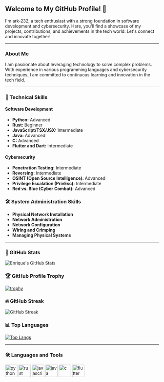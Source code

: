 

## Welcome to My GitHub Profile! 👋

I'm ark-232, a tech enthusiast with a strong foundation in software development and cybersecurity. Here, you'll find a showcase of my projects, contributions, and achievements in the tech world. Let's connect and innovate together!

---

### About Me
I am passionate about leveraging technology to solve complex problems. With experience in various programming languages and cybersecurity techniques, I am committed to continuous learning and innovation in the tech field.

---

### 🚀 Technical Skills
#### Software Development
- **Python:** Advanced
- **Rust:** Beginner
- **JavaScript/TSX/JSX:** Intermediate
- **Java:** Advanced
- **C:** Advanced
- **Flutter and Dart:** Intermediate

#### Cybersecurity
- **Penetration Testing:** Intermediate
- **Reversing:** Intermediate
- **OSINT (Open Source Intelligence):** Advanced
- **Privilege Escalation (PrivEsc):** Intermediate
- **Red vs. Blue (Cyber Combat):** Advanced

### 🛠️ System Administration Skills
- **Physical Network Installation**
- **Network Administration**
- **Network Configuration**
- **Wiring and Crimping**
- **Managing Physical Systems**

---

### 🌟 GitHub Stats

![Enrique's GitHub Stats](https://github-readme-stats.vercel.app/api?username=eaoti&show_icons=true&theme=radical)

### 🏆 GitHub Profile Trophy

[![trophy](https://github-profile-trophy.vercel.app/?username=eaoti&theme=onedark)](https://github.com/ryo-ma/github-profile-trophy)

### 🔥 GitHub Streak

![GitHub Streak](https://github-readme-streak-stats.herokuapp.com/?user=eaoti&theme=radical)

### 📊 Top Languages

[![Top Langs](https://github-readme-stats.vercel.app/api/top-langs/?username=eaoti&layout=compact&langs_count=8&theme=radical)](https://github.com/anuraghazra/github-readme-stats)

---

### 🛠️ Languages and Tools

<p align="left">
  <a href="https://www.python.org" target="_blank"><img src="https://devicons.github.io/devicon/devicon.git/icons/python/python-original.svg" alt="python" width="40" height="40"/></a>
  <a href="https://www.rust-lang.org" target="_blank"><img src="https://devicons.github.io/devicon/devicon.git/icons/rust/rust-plain.svg" alt="rust" width="40" height="40"/></a>
  <a href="https://www.javascript.com" target="_blank"><img src="https://devicons.github.io/devicon/devicon.git/icons/javascript/javascript-original.svg" alt="javascript" width="40" height="40"/></a>
  <a href="https://www.java.com" target="_blank"><img src="https://devicons.github.io/devicon/devicon.git/icons/java/java-original.svg" alt="java" width="40" height="40"/></a>
  <a href="https://www.cprogramming.com" target="_blank"><img src="https://devicons.github.io/devicon/devicon.git/icons/c/c-original.svg" alt="c" width="40" height="40"/></a>
  <a href="https://flutter.dev" target="_blank"><img src="https://www.vectorlogo.zone/logos/flutterio/flutterio-icon.svg" alt="flutter" width="40" height="40"/></a>
</p>


